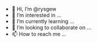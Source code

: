 - 👋 Hi, I’m @rysgew
- 👀 I’m interested in ...
- 🌱 I’m currently learning ...
- 💞️ I’m looking to collaborate on ...
- 📫 How to reach me ...

<!---
rysgew/rysgew is a ✨ special ✨ repository because its `README.md` (this file) appears on your GitHub profile.
You can click the Preview link to take a look at your changes.
--->
